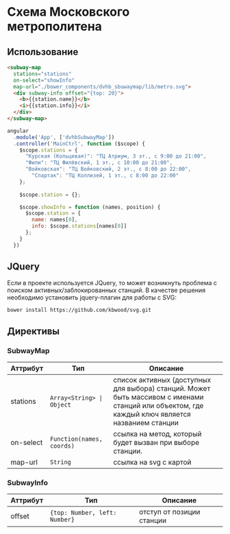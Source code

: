 # Схема Московского метрополитена

## Использование
```html
<subway-map 
  stations="stations" 
  on-select="showInfo" 
  map-url="./bower_components/dvhb_sbuwaymap/lib/metro.svg">
  <div subway-info offset="{top: 20}">
    <b>{{station.name}}</b>
    <i>{{station.info}}</i>
  </div>
</subway-map>
```
```js
angular
  .module('App', ['dvhbSubwayMap'])
  .controller('MainCtrl', function ($scope) {
    $scope.stations = {
      "Курская (Кольцевая)": "ТЦ Атриум, 3 эт., с 9:00 до 21:00",
      "Фили": "ТЦ Филёвский, 1 эт., с 10:00 до 21:00",
      "Войковская": "ТЦ Войковский, 2 эт., с 8:00 до 22:00",
        "Спартак": "ТЦ Коллизей, 1 эт., с 8:00 до 22:00"
    };
  
    $scope.station = {};

    $scope.showInfo = function (names, position) {
      $scope.station = {
        name: names[0], 
        info: $scope.stations[names[0]]
      };
    }
  })
```

## JQuery
Если в проекте используется JQuery, то может возникнуть проблема с поиском активных/заблокированных станций.
В качестве решения необходимо установить jquery-плагин для работы с SVG:
```
bower install https://github.com/kbwood/svg.git
```

## Директивы

### SubwayMap

Аттрибут | Тип | Описание 
---------|-----|---------
stations | `Array<String> \| Object` | список активных (доступных для выбора) станций. Может быть массивом с именами станций или объектом, где каждый ключ является названием станции
on-select | `Function(names, coords)` | ссылка на метод, который будет вызван при выборе станции. 
map-url | `String` | ссылка на svg с картой

### SubwayInfo
Аттрибут | Тип | Описание
---------|-----|-----------
offset|`{top: Number, left: Number}`| отступ от позиции станции